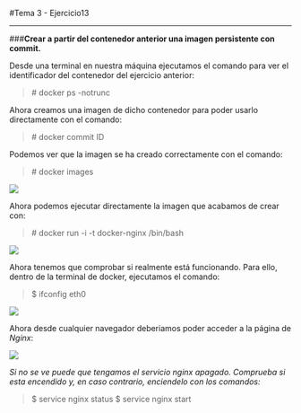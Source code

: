 #Tema 3 - Ejercicio13
- - -
###**Crear a partir del contenedor anterior una imagen persistente con commit.**

Desde una terminal en nuestra máquina ejecutamos el comando para ver el identificador del contenedor del ejercicio anterior:

> \# docker ps -notrunc

Ahora creamos una imagen de dicho contenedor para poder usarlo directamente con el comando:

> \# docker commit ID <nombre-para-el-contenedor>

Podemos ver que la imagen se ha creado correctamente con el comando:

> \# docker images

![](../images/t1ej13-1.png)

Ahora podemos ejecutar directamente la imagen que acabamos de crear con:

> \# docker run -i -t docker-nginx /bin/bash

![](../images/t1ej13-2.png)

Ahora tenemos que comprobar si realmente está funcionando. Para ello, dentro de la terminal de docker, ejecutamos el comando:

> $ ifconfig eth0

![](../images/t1ej13-3.png)

Ahora desde cualquier navegador deberiamos poder acceder a la página de *Nginx*:

![](../images/t1ej13-4.png)

*Si no se ve puede que tengamos el servicio nginx apagado. Comprueba si esta encendido y, en caso contrario, enciendelo con los comandos:*

> $ service nginx status
> $ service nginx start
